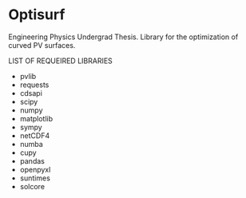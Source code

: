 # Optisurf
Engineering Physics Undergrad Thesis. Library for the optimization of curved PV surfaces.

LIST OF REQUEIRED LIBRARIES
- pvlib
- requests
- cdsapi
- scipy
- numpy
- matplotlib
- sympy
- netCDF4
- numba
- cupy
- pandas
- openpyxl
- suntimes
- solcore
